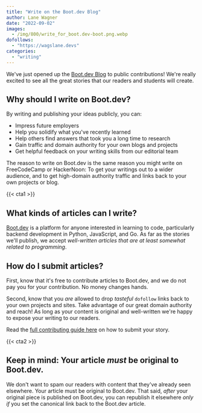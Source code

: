 ```yaml
---
title: "Write on the Boot.dev Blog"
author: Lane Wagner
date: "2022-09-02"
images:
  - /img/800/write_for_boot.dev-boot.png.webp
dofollows:
  - "https://wagslane.devs"
categories:
  - "writing"
---
```


We've just opened up the [Boot.dev Blog](/) to public contributions! We're really excited to see all the great stories that our readers and students will create.

## Why should I write on Boot.dev?

By writing and publishing your ideas publicly, you can:

* Impress future employers
* Help you solidify what you've recently learned
* Help others find answers that took you a long time to research
* Gain traffic and domain authority for your own blogs and projects
* Get helpful feedback on your writing skills from our editorial team

The reason to write on Boot.dev is the same reason you might write on FreeCodeCamp or HackerNoon: To get your writings out to a wider audience, and to get high-domain authority traffic and links back to your own projects or blog.

{{< cta1 >}}

## What kinds of articles can I write?

[Boot.dev](https://boot.dev) is a platform for anyone interested in learning to code, particularly backend development in Python, JavaScript, and Go. As far as the stories we'll publish, we accept *well-written articles that are at least somewhat related to programming*.

## How do I submit articles?

First, know that it's free to contribute articles to Boot.dev, and we do not pay you for your contribution. No money changes hands.

Second, know that you *are* allowed to drop *tasteful* `dofollow` links back to your own projects and sites. Take advantage of our great domain authority and reach! As long as your content is original and well-written we're happy to expose your writing to our readers.

Read the [full contributing guide here](https://github.com/bootdotdev/blog/blob/main/CONTRIBUTING.md) on how to submit your story.

{{< cta2 >}}

## Keep in mind: Your article *must* be original to Boot.dev.

We don't want to spam our readers with content that they've already seen elsewhere. Your article must be original to Boot.dev. That said, *after* your original piece is published on Boot.dev, you can republish it elsewhere *only if* you set the canonical link back to the Boot.dev article.
